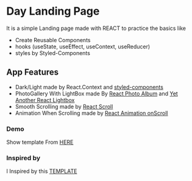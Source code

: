 # Day Landing Page
It is a simple Landing page made with REACT to practice the basics like 
 - Create Reusable Components
 - hooks (useState, useEffect, useContext, useReducer)
 - styles by Styled-Components
 
## App Features
 - Dark/Light made by React.Context and [styled-components](https://styled-components.com/)
 - PhotoGallery With LightBox made By [React Photo Album](https://react-photo-album.com/) and [Yet Another React Lightbox](https://yet-another-react-lightbox.com/)
 - Smooth Scrolling made by [React Scroll](https://www.npmjs.com/package/react-scroll)
 - Animation When Scrolling made by [React Animation onScroll](https://www.npmjs.com/package/react-animation-on-scroll)

### Demo
Show template From [HERE](https://day-landing.netlify.app/)
 
### Inspired by
I Inspired by this [TEMPLATE](https://bootstrapmade.com/demo/templates/Day/index.html)
